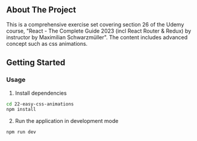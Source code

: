 ## About The Project

This is a comprehensive exercise set covering section 26 of the Udemy course, "React - The Complete Guide 2023 (incl React Router & Redux) by instructor by Maximilian Schwarzmüller". The content includes advanced concept such as css animations.

## Getting Started

### Usage

1. Install dependencies

```sh
cd 22-easy-css-animations
npm install
```

2. Run the application in development mode

```sh
npm run dev
```
